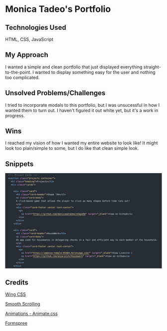 # Monica Tadeo's Portfolio


## Technologies Used 
HTML, CSS, JavaScript


## My Approach
I wanted a simple and clean portfolio that just displayed everything straight-to-the-point. I wanted to display something easy for the user and nothing too complicated. 


## Unsolved Problems/Challenges
I tried to incorporate modals to this portfolio, but I was unsucessful in how I wanted them to turn out. I haven't figured it out white yet, but it's a work in progress. 


## Wins
I reached my vision of how I wanted my entire website to look like! It might look too plain/simple to some, but I do like that clean simple look. 


## Snippets 
![image](images/snippetcode.png)


## Credits 
[Wing CSS](https://kbrsh.github.io/wing/)

[Smooth Scrolling](http://callmecavs.com/jump.js/)

[Animations - Animate.css](https://animate.style/)

[Formspree](https://formspree.io/)